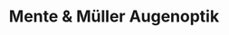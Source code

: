 ---
title: "Mente & Müller Augenoptik"
url: /luechow/mente-und-mueller-augenoptik/
shop: Optiker
---